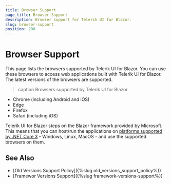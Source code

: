 ```yaml
---
title: Browser Support
page_title: Browser Support
description: Browser support for Telerik UI for Blazor.
slug: browser-support
position: 200
---
```


# Browser Support

This page lists the browsers supported by Telerik UI for Blazor. You can use these browsers to access web applications built with Telerik UI for Blazor. The latest versions of the browsers are supported.

>caption Browsers supported by Telerik UI for Blazor

* Chrome (including Android and iOS)
* Edge
* Firefox
* Safari (including iOS)

Telerik UI for Blazor steps on the Blazor framework provided by Microsoft. This means that you can host/run the applications on [platforms supported by .NET Core 3](https://docs.microsoft.com/en-us/aspnet/core/blazor/supported-platforms?view=aspnetcore-3.0) - Windows, Linux, MacOS - and use the supported browsers on them.

## See Also

* [Old Versions Support Policy]({%slug old_versions_support_policy%})
* [Framewor Versions Support]({%slug framework-versions-support%})
